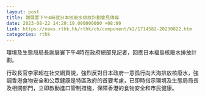 ```yaml
---
layout: post
title: 謝展寰下午4時就日本核廢水排放計劃會見傳媒
date: 2023-08-22 14:29:19.000000000 +08:00
link: https://news.rthk.hk/rthk/ch/component/k2/1714582-20230822.htm
categories: rthk
---
```


環境及生態局局長謝展寰下午4時在政府總部見記者，回應日本福島核廢水排放計劃。

行政長官李家超在社交網頁說，強烈反對日本政府一意孤行向大海排放核廢水，強調香港食物安全和公眾健康是特區政府的首要考慮，已即時指示環境及生態局局長及相關部門，立即啟動進口管制措施，保障香港的食物安全和市民健康。
